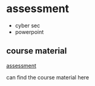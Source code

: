# assessment

- cyber sec
- powerpoint

## course material

[assessment](https://itsdigitalacademy.micertificoicdl.it/login)

can find the course material here
